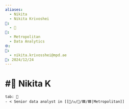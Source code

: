 ```yaml
---
aliases:
  - Nikita
  - Nikita Krivoshei
📁:
  - 👤
👤:
  - Metropolitan
  - Data Analytics
🌐: 
📝:
  - nikita.krivosshei@mpd.ae
📅: 2024/12/24
---
```

# #👤 Nikita K

```tabs
tab: 👤
- < Senior data analyst in [[📁/⚖️/💼/🟦/🟦|Metropolitan]]
```
